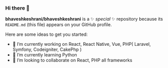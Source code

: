 ### Hi there 👋

**bhaveshkeshrani/bhaveshkeshrani** is a ✨ _special_ ✨ repository because its `README.md` (this file) appears on your GitHub profile.

Here are some ideas to get you started:

- 🔭 I’m currently working on React, React Native, Vue, PHP( Laravel, Symfony, Codeigniter, CakePhp )
- 🌱 I’m currently learning Python
- 👯 I’m looking to collaborate on React, PHP all frameworks


